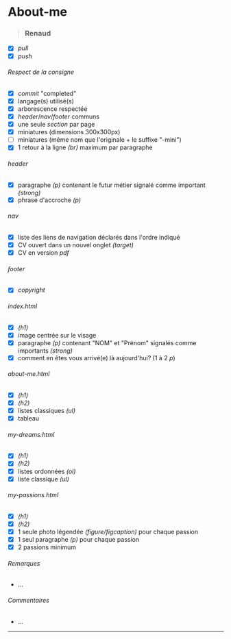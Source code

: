 ﻿# About-me

>### Renaud
- [x] *pull*
- [x] *push*
###### *Respect de la consigne*
- [x] *commit* "completed"
- [x] langage(s) utilisé(s)
- [x] arborescence respectée
- [x] *header*/*nav*/*footer* communs
- [x] une seule *section* par page
- [x] miniatures (dimensions 300x300px)
- [ ] miniatures (même nom que l'originale + le suffixe "-mini")
- [x] 1 retour à la ligne *(br)* maximum par paragraphe
###### *header*
- [x] paragraphe *(p)* contenant le futur métier signalé comme important *(strong)*
- [x] phrase d'accroche *(p)*
###### *nav*
- [x] liste des liens de navigation déclarés dans l'ordre indiqué
- [x] CV ouvert dans un nouvel onglet *(target)*
- [x] CV en version *pdf*
###### *footer*
- [x] *copyright*
###### *index.html*
- [x] *(h1)*
- [x] image centrée sur le visage
- [x] paragraphe *(p)* contenant "NOM" et "Prénom" signalés comme importants *(strong)*
- [x] comment en êtes vous arrivé(e) là aujourd'hui? (1 à 2 *p*)
###### *about-me.html*
- [x] *(h1)*
- [x] *(h2)*
- [x] listes classiques *(ul)*
- [x] tableau
###### *my-dreams.html*
- [x] *(h1)*
- [x] *(h2)*
- [x] listes ordonnées *(ol)*
- [x] liste classique *(ul)*
###### *my-passions.html*
- [x] *(h1)*
- [x] *(h2)*
- [x] 1 seule photo légendée *(figure/figcaption)* pour chaque passion
- [x] 1 seul paragraphe *(p)* pour chaque passion
- [x] 2 passions minimum
###### *Remarques*
- ...
###### *Commentaires*
- ...
---